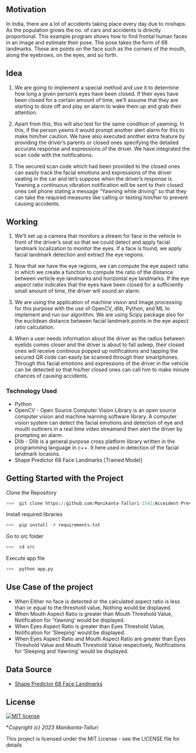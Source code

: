 ## Motivation

In India, there are a lot of accidents taking place every day due to mishaps. As the population grows the no. of cars and accidents is directly proportional. This example program shows how to find frontal human faces in an image and estimate their pose. The pose takes the form of 68 landmarks. These are points on the face such as the corners of the mouth, along the eyebrows, on the eyes, and so forth.

## Idea

1. We are going to implement a special method and use it to determine how long a given person’s eyes have been closed. If their eyes have been closed for a certain amount of time, we’ll assume that they are starting to doze off and play an alarm to wake them up and grab their attention.

2. Apart from this, this will also test for the same condition of yawning. In this, if the person yawns it would prompt another alert alarm for this to make him/her caution. We have also executed another extra feature by providing the driver’s parents or closed ones specifying the detailed accurate response and expressions of the driver. We have integrated the scan code with the notifications. 

3. The secured scan code which had been provided to the closed ones can easily track the facial emotions and expressions of the driver seating in the car and let’s suppose when the driver’s response is Yawning a continuous vibration notification will be sent to their closed ones cell phone stating a message “Yawning while driving” so that they can take the required measures like calling or texting him/her to prevent causing accidents.

## Working

1. We’ll set up a camera that monitors a stream for face in the vehicle in front of the driver’s seat so that we could detect and apply facial landmark localization to monitor the eyes. If a face is found, we apply facial landmark detection and extract the eye regions.

2. Now that we have the eye regions, we can compute the eye aspect ratio in which we create a function to compute the ratio of the distance between verticle eye landmarks and horizontal eye landmarks. If the eye aspect ratio indicates that the eyes have been closed for a sufficiently small amount of time, the driver will sound an alarm.

3. We are using the application of machine vision and Image processing for this purpose with the use of OpenCV, dlib, Python, and ML to implement and run our algorithm. We are using Scipy package also for the euclidean distance between facial landmark points in the eye aspect ratio calculation.

4. When a user needs information about the driver as the radius between eyelids comes closer and the driver is about to fall asleep, their closed ones will receive continous popped up notifications and tapping the secured QR code can easily be scanned through their smartphones. Through this facial emotions and expressions of the driver in the vehicle can be detected so that his/her closed ones can call him to make minute chances of causing accidents.


### Technology Used
-  Python 
-  OpenCV - Open Source Computer Vision Library is an open source computer vision and machine learning software library. A computer vision system can detect the facial emotions and detection of eye and mouth outliners in a real time video streamand then alert the driver by prompting an alarm.
-  Dlib - Dlib is a general purpose cross platform library written in the programming language in c++. It here used in detection of the facial landmark locaions. 
-  Shape Predictor 68 Face Landmarks [Trained Model]

## Getting Started with the Project

Clone the Repository
``` python
>>>  git clone https://github.com/Manikanta-Talluri-1542/Acceident-Prevention-Using_CV
```
Install required libraries
``` python
>>>  pip install -r requirements.txt
```
  
Go to src folder
``` python
>>>  cd src
```
Execute app file
``` python
>>>  python app.py
```

## Use Case of the project
- When Either no face is detected or the calculated aspect ratio is less than or equal to the threshold value, Nothing would be displayed.
- When Mouth Aspect Ratio is greater than Mouth Threshold Value, Notification for ‘Yawning’ would be displayed.
- When Eyes Aspect Ratio is greater than Eyes Threshold Value, Notification for ‘Sleeping’ would be displayed.
- When Eyes Aspect Ratio and Mouth Aspect Ratio are greater than Eyes Threshold Value and Mouth Threshold Value respectively, Notifications for ‘Sleeping and Yawning’ would be displayed.

## Data Source
- [Shape Predictor 68 Face Landmarks](http://dlib.net/face_landmark_detection.py.html)

## License
[![MIT license](http://img.shields.io/badge/license-MIT-brightgreen.svg)](http://opensource.org/licenses/MIT)

**Copyright (c) 2023 Manikanta-Talluri*

This project is licensed under the MIT License - see the LICENSE file for details
